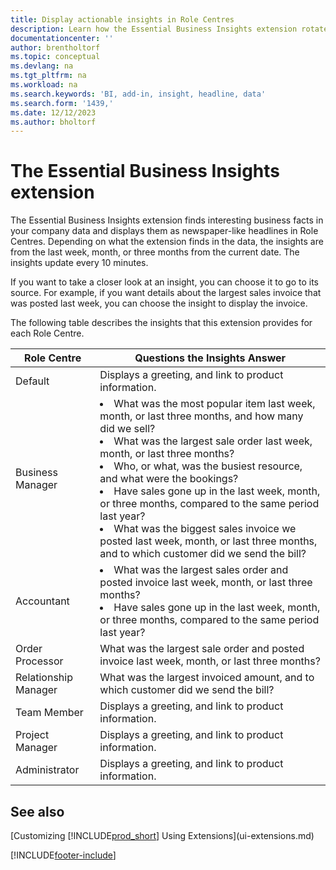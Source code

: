 ```yaml
---
title: Display actionable insights in Role Centres
description: Learn how the Essential Business Insights extension rotates a series of business insights on Role Centres.
documentationcenter: ''
author: brentholtorf
ms.topic: conceptual
ms.devlang: na
ms.tgt_pltfrm: na
ms.workload: na
ms.search.keywords: 'BI, add-in, insight, headline, data'
ms.search.form: '1439,'
ms.date: 12/12/2023
ms.author: bholtorf
---
```


# The Essential Business Insights extension

The Essential Business Insights extension finds interesting business facts in your company data and displays them as newspaper-like headlines in Role Centres. Depending on what the extension finds in the data, the insights are from the last week, month, or three months from the current date. The insights update every 10 minutes.  

If you want to take a closer look at an insight, you can choose it to go to its source. For example, if you want details about the largest sales invoice that was posted last week, you can choose the insight to display the invoice.

The following table describes the insights that this extension provides for each Role Centre.

|Role Centre|Questions the Insights Answer|
|----|-----|
|Default|Displays a greeting, and link to product information.|
|Business Manager|<li> What was the most popular item last week, month, or last three months, and how many did we sell?<br><li> What was the largest sale order last week, month, or last three months?<br><li> Who, or what, was the busiest resource, and what were the bookings?<br><li> Have sales gone up in the last week, month, or three months, compared to the same period last year?<br><li> What was the biggest sales invoice we posted last week, month, or last three months, and to which customer did we send the bill?</li> |
|Accountant|<li> What was the largest sales order and posted invoice last week, month, or last three months?<br><li> Have sales gone up in the last week, month, or three months, compared to the same period last year? |
|Order Processor| What was the largest sale order and posted invoice last week, month, or last three months?|
|Relationship Manager| What was the largest invoiced amount, and to which customer did we send the bill?|
|Team Member| Displays a greeting, and link to product information.|
|Project Manager| Displays a greeting, and link to product information.|
|Administrator| Displays a greeting, and link to product information.|

## See also 

[Customizing [!INCLUDE[prod_short](includes/prod_short.md)] Using Extensions](ui-extensions.md)

[!INCLUDE[footer-include](includes/footer-banner.md)]
